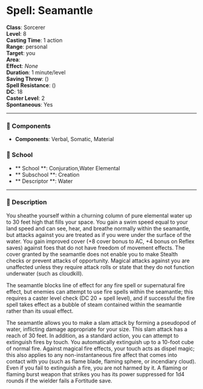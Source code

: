 
# Spell: Seamantle
**Class**: Sorcerer  
**Level**: 8  
**Casting Time**: 1 action  
**Range**: personal  
**Target**: you  
**Area**:   
**Effect**: _None_  
**Duration**: 1 minute/level  
**Saving Throw**:  ()  
**Spell Resistance**:  ()  
**DC**: 18  
**Caster Level**: 2  
**Spontaneous**: Yes

---

### 🔮 Components
- **Components**: Verbal, Somatic, Material

### 🏫 School
- ** School **: Conjuration,Water Elemental
- ** Subschool **: Creation
- ** Descriptor **: Water
---

### 📜 Description
You sheathe yourself within a churning column of pure elemental water up to 30 feet high that fills your space. You gain a swim speed equal to your land speed and can see, hear, and breathe normally within the seamantle, but attacks against you are treated as if you were under the surface of the water. You gain improved cover (+8 cover bonus to AC, +4 bonus on Reflex saves) against foes that do not have freedom of movement effects. The cover granted by the seamantle does not enable you to make Stealth checks or prevent attacks of opportunity. Magical attacks against you are unaffected unless they require attack rolls or state that they do not function underwater (such as cloudkill). 

The seamantle blocks line of effect for any fire spell or supernatural fire effect, but enemies can attempt to use fire spells within the seamantle; this requires a caster level check (DC 20 + spell level), and if successful the fire spell takes effect as a bubble of steam contained within the seamantle rather than its usual effect. 

The seamantle allows you to make a slam attack by forming a pseudopod of water, inflicting damage appropriate for your size. This slam attack has a reach of 30 feet. In addition, as a standard action, you can attempt to extinguish fires by touch. You automatically extinguish up to a 10-foot cube of normal fire. Against magical fire effects, your touch acts as dispel magic; this also applies to any non-instantaneous fire affect that comes into contact with you (such as flame blade, flaming sphere, or incendiary cloud). Even if you fail to extinguish a fire, you are not harmed by it. A flaming or flaming burst weapon that strikes you has its power suppressed for 1d4 rounds if the wielder fails a Fortitude save.
